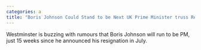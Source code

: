 ```yaml
---
categories: a
title: "Boris Johnson Could Stand to be Next UK Prime Minister truss Resignation Fires Starting Gun on OneWeek Leadership Competition"
---
```

Westminster is buzzing with rumours that Boris Johnson will run to be PM, just 15 weeks since he announced his resignation in July.